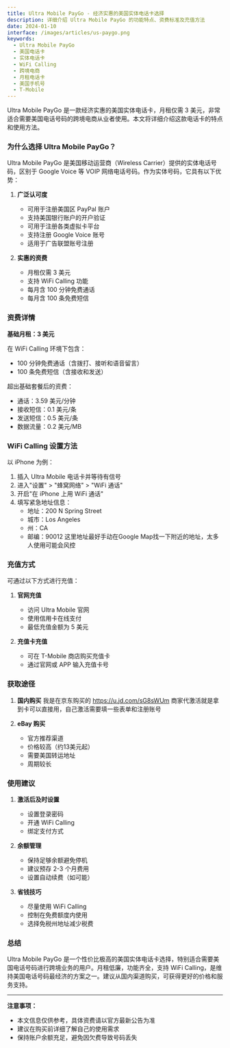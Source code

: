 ```yaml
---
title: Ultra Mobile PayGo - 经济实惠的美国实体电话卡选择
description: 详细介绍 Ultra Mobile PayGo 的功能特点、资费标准及充值方法
date: 2024-01-10
interface: /images/articles/us-paygo.png
keywords:
  - Ultra Mobile PayGo
  - 美国电话卡
  - 实体电话卡
  - WiFi Calling
  - 跨境电商
  - 月租电话卡
  - 美国手机号
  - T-Mobile
---
```


Ultra Mobile PayGo 是一款经济实惠的美国实体电话卡，月租仅需 3 美元，非常适合需要美国电话号码的跨境电商从业者使用。本文将详细介绍这款电话卡的特点和使用方法。

### 为什么选择 Ultra Mobile PayGo？

Ultra Mobile PayGo 是美国移动运营商（Wireless Carrier）提供的实体电话号码，区别于 Google Voice 等 VOIP 网络电话号码。作为实体号码，它具有以下优势：

1. **广泛认可度**
   - 可用于注册美国区 PayPal 账户
   - 支持美国银行账户的开户验证
   - 可用于注册各类虚拟卡平台
   - 支持注册 Google Voice 账号
   - 适用于广告联盟账号注册

2. **实惠的资费**
   - 月租仅需 3 美元
   - 支持 WiFi Calling 功能
   - 每月含 100 分钟免费通话
   - 每月含 100 条免费短信

### 资费详情

**基础月租：3 美元**

在 WiFi Calling 环境下包含：
- 100 分钟免费通话（含拨打、接听和语音留言）
- 100 条免费短信（含接收和发送）

超出基础套餐后的资费：
- 通话：3.59 美元/分钟
- 接收短信：0.1 美元/条
- 发送短信：0.5 美元/条
- 数据流量：0.2 美元/MB

### WiFi Calling 设置方法

以 iPhone 为例：

1. 插入 Ultra Mobile 电话卡并等待有信号
2. 进入"设置" > "蜂窝网络" > "WiFi 通话"
3. 开启"在 iPhone 上用 WiFi 通话"
4. 填写紧急地址信息：
   - 地址：200 N Spring Street
   - 城市：Los Angeles
   - 州：CA
   - 邮编：90012
这里地址最好手动在Google Map找一下附近的地址，太多人使用可能会风控

### 充值方式

可通过以下方式进行充值：

1. **官网充值**
   - 访问 Ultra Mobile 官网
   - 使用信用卡在线支付
   - 最低充值金额为 5 美元

2. **充值卡充值**
   - 可在 T-Mobile 商店购买充值卡
   - 通过官网或 APP 输入充值卡号

### 获取途径

1. **国内购买**
我是在京东购买的 https://u.jd.com/sG8sWUm
商家代激活就是拿到卡可以直接用，自己激活需要填一些表单和注册账号

2. **eBay 购买**
   - 官方推荐渠道
   - 价格较高（约13美元起）
   - 需要美国转运地址
   - 周期较长

### 使用建议

1. **激活后及时设置**
   - 设置登录密码
   - 开通 WiFi Calling
   - 绑定支付方式

2. **余额管理**
   - 保持足够余额避免停机
   - 建议预存 2-3 个月费用
   - 设置自动续费（如可能）

3. **省钱技巧**
   - 尽量使用 WiFi Calling
   - 控制在免费额度内使用
   - 选择免税州地址减少税费

### 总结

Ultra Mobile PayGo 是一个性价比极高的美国实体电话卡选择，特别适合需要美国电话号码进行跨境业务的用户。月租低廉，功能齐全，支持 WiFi Calling，是维持美国电话号码最经济的方案之一。建议从国内渠道购买，可获得更好的价格和服务支持。

---

**注意事项：**
- 本文信息仅供参考，具体资费请以官方最新公告为准
- 建议在购买前详细了解自己的使用需求
- 保持账户余额充足，避免因欠费导致号码丢失 